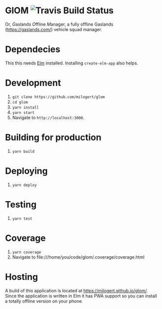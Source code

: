 

# GlOM ![Travis Build Status](https://travis-ci.org/milogert/glom.svg?branch=master)

Or, *G*as*l*ands *O*ffline *M*anager, a fully offline Gaslands (https://gaslands.com/) vehicle squad manager.

# Dependecies

This this needs [Elm](http://elm-lang.org/) installed. Installing `create-elm-app` also helps.

# Development

1. `git clone https://github.com/milogert/glom`
2. `cd glom`
3. `yarn install`
4. `yarn start`
5. Navigate to `http://localhost:3000`.

# Building for production

1. `yarn build`

# Deploying

1. `yarn deploy`

# Testing

1. `yarn test`

# Coverage

1. `yarn coverage`
2. Navigate to file:///home/you/code/glom/.coverage/coverage.html

# Hosting

A build of this application is located at https://milogert.github.io/glom/. Since the application is written in Elm it has PWA support so you can install a totally offline version on your phone.
